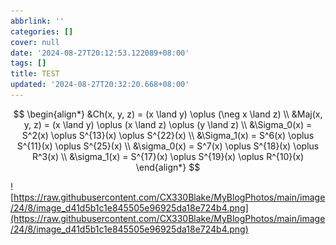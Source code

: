 ```yaml
---
abbrlink: ''
categories: []
cover: null
date: '2024-08-27T20:12:53.122089+08:00'
tags: []
title: TEST
updated: '2024-08-27T20:32:20.668+08:00'
---
```

$$
\begin{align*}
&Ch(x, y, z) = (x \land y) \oplus (\neg x \land z) \\
&Maj(x, y, z) = (x \land y) \oplus (x \land z) \oplus (y \land z) \\
&\Sigma_0(x) = S^2(x) \oplus S^{13}(x) \oplus S^{22}(x) \\
&\Sigma_1(x) = S^6(x) \oplus S^{11}(x) \oplus S^{25}(x) \\
&\sigma_0(x) = S^7(x) \oplus S^{18}(x) \oplus R^3(x) \\
&\sigma_1(x) = S^{17}(x) \oplus S^{19}(x) \oplus R^{10}(x)
\end{align*}
$$

![https://raw.githubusercontent.com/CX330Blake/MyBlogPhotos/main/image/24/8/image_d41d5b1c1e845505e96925da18e724b4.png](https://raw.githubusercontent.com/CX330Blake/MyBlogPhotos/main/image/24/8/image_d41d5b1c1e845505e96925da18e724b4.png)
